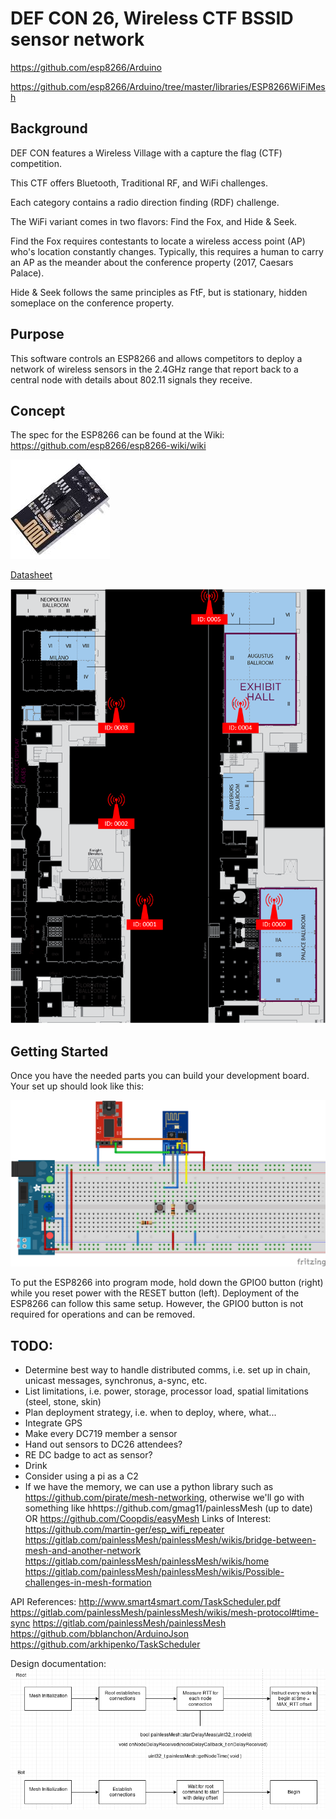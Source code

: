 # DEF CON 26, Wireless CTF BSSID sensor network

https://github.com/esp8266/Arduino

https://github.com/esp8266/Arduino/tree/master/libraries/ESP8266WiFiMesh


## Background

DEF CON features a Wireless Village with a capture the flag (CTF) 
competition. 

This CTF offers Bluetooth, Traditional RF, and WiFi challenges. 

Each category contains a radio direction finding (RDF) challenge.

The WiFi variant comes in two flavors: Find the Fox, and Hide & Seek.


Find the Fox requires contestants to locate a wireless access point (AP) 
who's location constantly changes. Typically, this requires a human to 
carry an AP as the meander about the conference property (2017, Caesars 
Palace).

Hide & Seek follows the same principles as FtF, but is stationary, 
hidden someplace on the conference property. 

## Purpose

This software controls an ESP8266 and allows competitors to deploy a 
network of wireless sensors in the 2.4GHz range that report back to a 
central node with details about 
802.11 signals they receive.

## Concept

The spec for the ESP8266 can be found at the Wiki: https://github.com/esp8266/esp8266-wiki/wiki

![picture](img/esp8266.jpg)

[Datasheet](https://nurdspace.nl/ESP8266)

![picture](img/map.png)

## Getting Started

Once you have the needed parts you can build your development board. Your set up should look like this:

![picture](img/breadboard.png)

To put the ESP8266 into program mode, hold down the GPIO0 button (right) while you reset power with the RESET button (left).
Deployment of the ESP8266 can follow this same setup. However, the GPIO0 button is not required for operations and can be removed.

## TODO:

- Determine best way to handle distributed comms, i.e. set up in chain, unicast messages, synchronus, a-sync, etc.
- List limitations, i.e. power, storage, processor load, spatial limitations (steel, stone, skin)
- Plan deployment strategy, i.e. when to deploy, where, what...
- Integrate GPS
- Make every DC719 member a sensor
- Hand out sensors to DC26 attendees?
- RE DC badge to act as sensor?
- Drink
- Consider using a pi as a C2
- If we have the memory, we can use a python library such as https://github.com/pirate/mesh-networking, otherwise we'll go with something like hhttps://github.com/gmag11/painlessMesh (up to date) OR https://github.com/Coopdis/easyMesh
Links of Interest:
https://github.com/martin-ger/esp_wifi_repeater
https://gitlab.com/painlessMesh/painlessMesh/wikis/bridge-between-mesh-and-another-network
https://gitlab.com/painlessMesh/painlessMesh/wikis/home
https://gitlab.com/painlessMesh/painlessMesh/wikis/Possible-challenges-in-mesh-formation


API References:
	http://www.smart4smart.com/TaskScheduler.pdf
	https://gitlab.com/painlessMesh/painlessMesh/wikis/mesh-protocol#time-sync
	https://gitlab.com/painlessMesh/painlessMesh
	https://github.com/bblanchon/ArduinoJson
	https://github.com/arkhipenko/TaskScheduler
	
	
Design documentation:
![picture](img/initialization.png)


